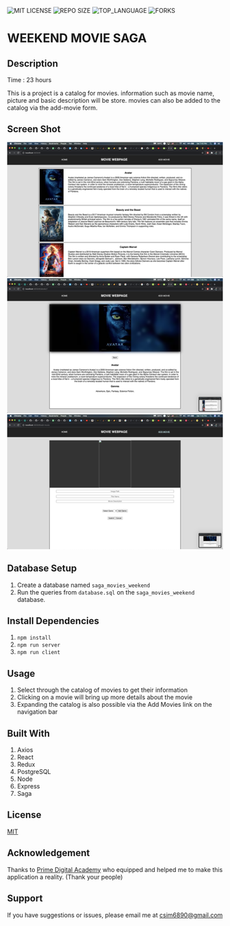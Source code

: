![MIT LICENSE](https://img.shields.io/github/license/scottbromander/the_marketplace.svg?style=flat-square)
![REPO SIZE](https://img.shields.io/github/repo-size/scottbromander/the_marketplace.svg?style=flat-square)
![TOP_LANGUAGE](https://img.shields.io/github/languages/top/scottbromander/the_marketplace.svg?style=flat-square)
![FORKS](https://img.shields.io/github/forks/scottbromander/the_marketplace.svg?style=social)

# WEEKEND MOVIE SAGA

## Description

Time : 23 hours

This is a project is a catalog for movies. information such as movie name, picture and basic description will be store. movies can also be added to the catalog via the add-movie form.

## Screen Shot

![Screen-Shot](SS1.png)
![Screen-Shot](SS2.png)
![Screen-Shot](SS3.png)

## Database Setup

1. Create a database named `saga_movies_weekend`
2. Run the queries from `database.sql` on the `saga_movies_weekend` database.

## Install Dependencies

1. `npm install`
2. `npm run server`
3. `npm run client`

## Usage

1. Select through the catalog of movies to get their information
2. Clicking on a movie will bring up more details about the movie
3. Expanding the catalog is also possible via the Add Movies link on the navigation bar

## Built With

1. Axios
2. React
3. Redux
4. PostgreSQL
5. Node
6. Express
7. Saga

## License

[MIT](https://choosealicense.com/licenses/mit/)

## Acknowledgement

Thanks to [Prime Digital Academy](www.primeacademy.io) who equipped and helped me to make this application a reality. (Thank your people)

## Support

If you have suggestions or issues, please email me at [csim6890@gmail.com](www.google.com)
